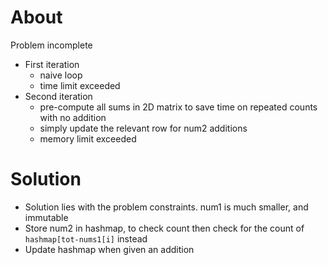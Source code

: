# About

Problem incomplete

- First iteration
    - naive loop
    - time limit exceeded
- Second iteration
    - pre-compute all sums in 2D matrix to save time on repeated counts with no addition
    - simply update the relevant row for num2 additions
    - memory limit exceeded

# Solution

- Solution lies with the problem constraints. num1 is much smaller, and immutable
- Store num2 in hashmap, to check count then check for the count of `hashmap[tot-nums1[i]` instead
- Update hashmap when given an addition

